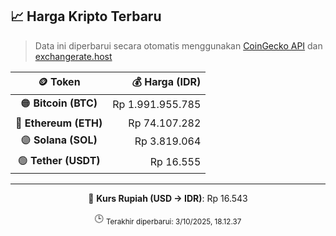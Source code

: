 

<!-- HARGA_KRIPTO -->
## 📈 Harga Kripto Terbaru

> Data ini diperbarui secara otomatis menggunakan [CoinGecko API](https://www.coingecko.com/) dan [exchangerate.host](https://exchangerate.host/)

<div align="center">

| 🪙 Token | 💰 Harga (IDR) |
|:------:|---------------:|
| 🟠 **Bitcoin (BTC)**   | Rp 1.991.955.785 |
| 🔵 **Ethereum (ETH)**  | Rp 74.107.282 |
| 🟣 **Solana (SOL)**    | Rp 3.819.064 |
| 🟢 **Tether (USDT)**   | Rp 16.555 |

---

💱 **Kurs Rupiah (USD → IDR)**: Rp 16.543

🕒 <sub>Terakhir diperbarui: 3/10/2025, 18.12.37</sub>

</div>
<!-- /HARGA_KRIPTO -->